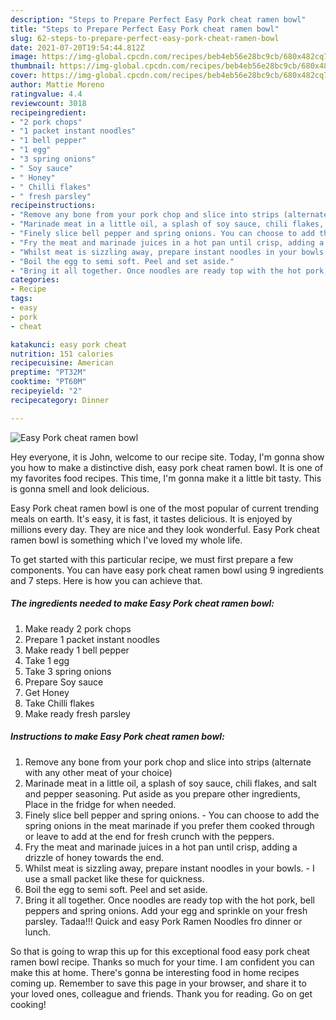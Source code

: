 ```yaml
---
description: "Steps to Prepare Perfect Easy Pork cheat ramen bowl"
title: "Steps to Prepare Perfect Easy Pork cheat ramen bowl"
slug: 62-steps-to-prepare-perfect-easy-pork-cheat-ramen-bowl
date: 2021-07-20T19:54:44.812Z
image: https://img-global.cpcdn.com/recipes/beb4eb56e28bc9cb/680x482cq70/easy-pork-cheat-ramen-bowl-recipe-main-photo.jpg
thumbnail: https://img-global.cpcdn.com/recipes/beb4eb56e28bc9cb/680x482cq70/easy-pork-cheat-ramen-bowl-recipe-main-photo.jpg
cover: https://img-global.cpcdn.com/recipes/beb4eb56e28bc9cb/680x482cq70/easy-pork-cheat-ramen-bowl-recipe-main-photo.jpg
author: Mattie Moreno
ratingvalue: 4.4
reviewcount: 3018
recipeingredient:
- "2 pork chops"
- "1 packet instant noodles"
- "1 bell pepper"
- "1 egg"
- "3 spring onions"
- " Soy sauce"
- " Honey"
- " Chilli flakes"
- " fresh parsley"
recipeinstructions:
- "Remove any bone from your pork chop and slice into strips (alternate with any other meat of your choice)"
- "Marinade meat in a little oil, a splash of soy sauce, chili flakes, and salt and pepper seasoning. Put aside as you prepare other ingredients, Place in the fridge for when needed."
- "Finely slice bell pepper and spring onions. You can choose to add the spring onions in the meat marinade if you prefer them cooked through or leave to add at the end for fresh crunch with the peppers."
- "Fry the meat and marinade juices in a hot pan until crisp, adding a drizzle of honey towards the end."
- "Whilst meat is sizzling away, prepare instant noodles in your bowls. I use a small packet like these for quickness."
- "Boil the egg to semi soft. Peel and set aside."
- "Bring it all together. Once noodles are ready top with the hot pork, bell peppers and spring onions. Add your egg and sprinkle on your fresh parsley. Tadaa!!! Quick and easy Pork Ramen Noodles fro dinner or lunch."
categories:
- Recipe
tags:
- easy
- pork
- cheat

katakunci: easy pork cheat 
nutrition: 151 calories
recipecuisine: American
preptime: "PT32M"
cooktime: "PT60M"
recipeyield: "2"
recipecategory: Dinner

---
```



![Easy Pork cheat ramen bowl](https://img-global.cpcdn.com/recipes/beb4eb56e28bc9cb/680x482cq70/easy-pork-cheat-ramen-bowl-recipe-main-photo.jpg)

Hey everyone, it is John, welcome to our recipe site. Today, I'm gonna show you how to make a distinctive dish, easy pork cheat ramen bowl. It is one of my favorites food recipes. This time, I'm gonna make it a little bit tasty. This is gonna smell and look delicious.



Easy Pork cheat ramen bowl is one of the most popular of current trending meals on earth. It's easy, it is fast, it tastes delicious. It is enjoyed by millions every day. They are nice and they look wonderful. Easy Pork cheat ramen bowl is something which I've loved my whole life.


To get started with this particular recipe, we must first prepare a few components. You can have easy pork cheat ramen bowl using 9 ingredients and 7 steps. Here is how you can achieve that.

<!--inarticleads1-->

##### The ingredients needed to make Easy Pork cheat ramen bowl:

1. Make ready 2 pork chops
1. Prepare 1 packet instant noodles
1. Make ready 1 bell pepper
1. Take 1 egg
1. Take 3 spring onions
1. Prepare  Soy sauce
1. Get  Honey
1. Take  Chilli flakes
1. Make ready  fresh parsley




<!--inarticleads2-->

##### Instructions to make Easy Pork cheat ramen bowl:

1. Remove any bone from your pork chop and slice into strips (alternate with any other meat of your choice)
1. Marinade meat in a little oil, a splash of soy sauce, chili flakes, and salt and pepper seasoning. Put aside as you prepare other ingredients, Place in the fridge for when needed.
1. Finely slice bell pepper and spring onions. - You can choose to add the spring onions in the meat marinade if you prefer them cooked through or leave to add at the end for fresh crunch with the peppers.
1. Fry the meat and marinade juices in a hot pan until crisp, adding a drizzle of honey towards the end.
1. Whilst meat is sizzling away, prepare instant noodles in your bowls. - I use a small packet like these for quickness.
1. Boil the egg to semi soft. Peel and set aside.
1. Bring it all together. Once noodles are ready top with the hot pork, bell peppers and spring onions. Add your egg and sprinkle on your fresh parsley. Tadaa!!! Quick and easy Pork Ramen Noodles fro dinner or lunch.




So that is going to wrap this up for this exceptional food easy pork cheat ramen bowl recipe. Thanks so much for your time. I am confident you can make this at home. There's gonna be interesting food in home recipes coming up. Remember to save this page in your browser, and share it to your loved ones, colleague and friends. Thank you for reading. Go on get cooking!
